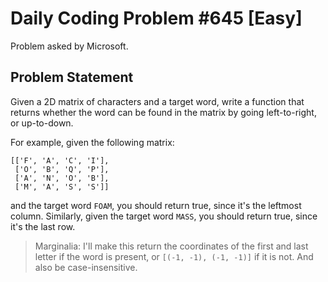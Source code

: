# Daily Coding Problem #645 [Easy]

Problem asked by Microsoft.

## Problem Statement

Given a 2D matrix of characters and a target word, write a function that returns whether the word can be found in the matrix by going left-to-right, or up-to-down.

For example, given the following matrix:
```text
[['F', 'A', 'C', 'I'],
 ['O', 'B', 'Q', 'P'],
 ['A', 'N', 'O', 'B'],
 ['M', 'A', 'S', 'S']]
```

and the target word `FOAM`, you should return true, since it's the leftmost column. 
Similarly, given the target word `MASS`, you should return true, since it's the last row.

> Marginalia: I'll make this return the coordinates of the first and last letter if the word is present, or `[(-1, -1), (-1, -1)]` if it is not.
> And also be case-insensitive.
